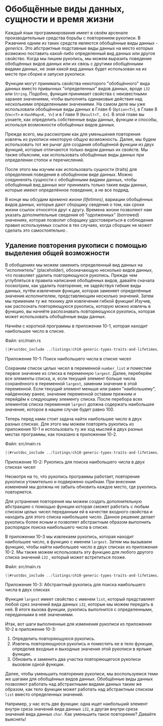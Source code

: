 # Обобщённые виды данных, сущности и время жизни

Каждый язык программирования имеет в своём арсенале производительные средства борьбы с повторением рукописи. В Ржавчине одним из таких средств являются обобщённые виды данных - *generics*. Это абстрактные подставные виды данных на место которых возможно поставить какой-либо определенный вид данных или другое свойство. Когда мы пишем рукопись, мы можем выразить поведение обобщённых видов данных или их связь с другими обобщёнными видами данных, не зная какой вид данных будет использован на их месте при сборке и запуске рукописи.

Функции могут принимать свойства некоторого "обобщённого" вида данных вместо привычных "определенных" видов данных, вроде `i32` или `String`. Подобно, функция принимает свойства с неизвестными заранее значениями, чтобы выполнять одинаковые действия над несколькими определенными значениями. На самом деле мы уже использовали обобщённые виды данных в Главе 6 (`Option<T>`), в Главе 8 (`Vec<T>` и `HashMap<K, V>`) и в Главе 9 (`Result<T, E>`). В этой главе вы узнаете, как определить собственные виды данных, функции и способы, используя возможности обобщённых видов данных.

Прежде всего, мы рассмотрим как для уменьшения повторения извлечь из рукописи некоторую общую возможность. Далее, мы будем использовать тот же рычаг для создания обобщённой функции из двух функций, которые отличаются только видом данных их свойств. Мы также объясним, как использовать обобщённые виды данных при определении стопок и перечислений.

После этого мы изучим как использовать сущности (traits) для определения поведения в обобщённом виде данных. Можно соединенять сущности с обобщёнными видами данных, чтобы обобщённый вид данных мог принимать только такие виды данных, которые имеют определённое поведение, а не все подряд.

В конце мы обсудим *времена жизни (lifetimes)*, вариации обобщённых видов данных, которые дают сборщику сведения о том, как сроки жизни ссылок относятся друг к другу. Времена жизни позволяют нам указать дополнительные сведения об "одолженных" (borrowed) значениях, которая позволит сборщику удостовериться в соблюдения правил используемых ссылок в тех случаях, когда сборщик не может сделать это самостоятельно .

## Удаление повторения рукописи с помощью выделения общей возможности

В обобщениях мы можем заменить определенный вид данных на "исполнитель" (placeholder), обозначающую несколько видов данных, что позволяет удалить повторяющуюся рукопись. Прежде чем углубляться в правила написания обобщённых видов, давайте сначала посмотрим, как удалить повторение, не задействуя гибкие виды данных, путём извлечения функции, которая заменяет определённые значения исполнителем, представляющим несколько значений. Затем мы применим ту же технику для извлечения гибкой функции! Изучив, как распознать повторяющуюся рукопись, которую можно извлечь в функцию, вы начнёте распознавать повторяющуюся рукопись, которая может использовать обобщённые виды данных.

Начнём с короткой программы в приложении 10-1, которая находит наибольшее число в списке.

<span class="filename">Файл: src/main.rs</span>

```rust
{{#rustdoc_include ../listings/ch10-generic-types-traits-and-lifetimes/listing-10-01/src/main.rs:here}}
```

<span class="caption">Приложение 10-1: Поиск наибольшего числа в списке чисел</span>

Сохраним список целых чисел в переменной `number_list` и поместим первое значение из списка в переменную `largest`. Далее, переберём все элементы списка, и, если текущий элемент больше числа сохранённого в переменной `largest`, заменим значение в этой переменной. Если текущий элемент меньше или равен "наибольшему", найденному ранее, значение переменной оставим прежним и перейдём к следующему элементу списка. После перебора всех элементов списка переменная `largest` должна содержать наибольшее значение, которое в нашем случае будет равно 100.

Теперь перед нами стоит задача найти наибольшее число в двух разных списках. Для этого мы можем повторять рукопись из приложения 10-1 и использовать ту же ход мыслей в двух разных местах программы, как показано в приложении 10-2.

<span class="filename">Файл: src/main.rs</span>

```rust
{{#rustdoc_include ../listings/ch10-generic-types-traits-and-lifetimes/listing-10-02/src/main.rs}}
```

<span class="caption">Приложение 10-2: Рукопись для поиска наибольшего числа в <em>двух</em> списках чисел</span>

Несмотря на то, что рукопись программы работает, повторение рукописи утомительно и подвержено ошибкам. При внесении изменений мы должны не забыть обновить каждое место, где рукопись повторяется.

Для устранения повторения мы можем создать дополнительную абстракцию с помощью функции которая сможет работать с любым списком целых чисел переданным ей в качестве входного свойства и находить для этого списка наибольшее число. Данное решение делает рукопись более ясным и позволяет абстрактным образом выполнить распорядок поиска наибольшего числа в списке.

В приложении 10-3 мы извлекаем рукопись, которая находит наибольшее число, в функцию с именем  `largest`. Затем мы вызываем функцию, чтобы найти наибольшее число в двух списках из приложения 10-2. Мы также можем использовать эту функцию для любого другого списка значений `i32` , который может встретиться позже.

<span class="filename">Файл: src/main.rs</span>

```rust
{{#rustdoc_include ../listings/ch10-generic-types-traits-and-lifetimes/listing-10-03/src/main.rs:here}}
```

<span class="caption">Приложение 10-3: Абстрактный рукопись для поиска наибольшего числа в двух списках</span>

Функция `largest` имеет свойство с именем `list`, который представляет любой срез значений вида данных `i32`, которые мы можем передать в неё. В итоге вызова функции, рукопись выполнится с определенными, переданными в неё значениями.

Итак, вот шаги выполненные для изменения рукописи из приложения 10-2 в приложение 10-3:

1. Определить повторяющуюся рукопись.
2. Извлечь повторяющуюся рукопись и поместить ее в тело функции, определив входные и выходные значения этой рукописи в ярлыке функции.
3. Обновить и заменить два участка повторяющегося рукописи вызовом одной функции.

Далее, чтобы уменьшить повторение рукописи, мы воспользуемся теми же шагами для обобщённых видов данных. Обобщённые виды данных позволяют работать над абстрактными видами данных таким же образом, как тело функции может работать над абстрактным списком `list` вместо определенных значений.

Например, у нас есть две функции: одна ищет наибольший элемент внутри среза значений вида данных `i32`, а другая внутри среза значений вида данных `char`. Как уменьшить такое повторение? Давайте выяснять!


